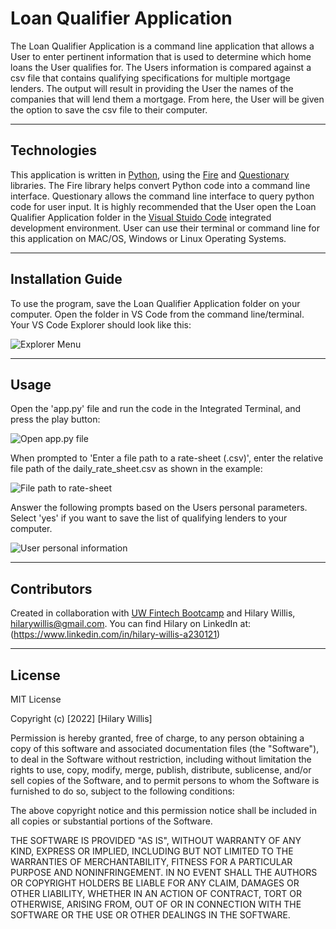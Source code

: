 # Loan Qualifier Application

The Loan Qualifier Application is a command line application that allows a User to enter pertinent information that is used to determine which home loans the User qualifies for. The Users information is compared against a csv file that contains qualifying specifications for multiple mortgage lenders. The output will result in providing the User the names of the companies that will lend them a mortgage. From here, the User will be given the option to save the csv file to their computer. 

---

## Technologies 

This application is written in [Python](https://www.python.org/downloads/), using the [Fire](https://google.github.io/python-fire/guide/) and [Questionary](https://questionary.readthedocs.io/en/stable/index.html) libraries. The Fire library helps convert Python code into a command line interface. Questionary allows the command line interface to query python code for user input. It is highly recommended that the User open the Loan Qualifier Application folder in the [Visual Stuido Code](https://code.visualstudio.com/) integrated development environment. User can use their terminal or command line for this application on MAC/OS, Windows or Linux Operating Systems.


---

## Installation Guide

To use the program, save the Loan Qualifier Application folder on your computer. Open the folder in VS Code from the command line/terminal. Your VS Code Explorer should look like this:

![Explorer Menu](https://github.com/HilaryWillis/Loan_Qualifier_Application/blob/main/images/1.png)


---

## Usage

Open the 'app.py' file and run the code in the Integrated Terminal, and press the play button:

![Open app.py file](/Loan_Qualifier_Application\images\2.png)

When prompted to 'Enter a file path to a rate-sheet (.csv)', enter the relative file path of the daily_rate_sheet.csv as shown in the example:

![File path to rate-sheet](/Loan_Qualifier_Application\images\3.png)

Answer the following prompts based on the Users personal parameters. Select 'yes' if you want to save the list of qualifying lenders to your computer.

![User personal information](/Loan_Qualifier_Application\images\4.png)

---

## Contributors

Created in collaboration with [UW Fintech Bootcamp](https://bootcamp.uw.edu/fintech/landing/?s=Google-Brand&pkw=uw%20fintech%20bootcamp&pcrid=479786454877&pmt=e&utm_source=google&utm_medium=cpc&utm_campaign=GGL%7CUNIVERSITY-OF-WASHINGTON%7CSEM%7CFINTECH%7C-%7COFL%7CTIER-1%7CALL%7CBRD%7CEXACT%7CCore%7CBootcamp&utm_term=uw%20fintech%20bootcamp&s=google&k=uw%20fintech%20bootcamp&utm_adgroupid=111256639914&utm_locationphysicalms=9033287&utm_matchtype=e&utm_network=g&utm_device=c&utm_content=479786454877&utm_placement=&gclid=CjwKCAiAjoeRBhAJEiwAYY3nDNkjpiKxjHHO5N4PKK9hstUoeNYRj_FBbnhxwV9tZaaxThPlOQqBERoC8UYQAvD_BwE&gclsrc=aw.ds) and Hilary Willis, hilarywillis@gmail.com. You can find Hilary on LinkedIn at: (https://www.linkedin.com/in/hilary-willis-a230121)

---

## License

MIT License

Copyright (c) [2022] [Hilary Willis]

Permission is hereby granted, free of charge, to any person obtaining a copy
of this software and associated documentation files (the "Software"), to deal
in the Software without restriction, including without limitation the rights
to use, copy, modify, merge, publish, distribute, sublicense, and/or sell
copies of the Software, and to permit persons to whom the Software is
furnished to do so, subject to the following conditions:

The above copyright notice and this permission notice shall be included in all
copies or substantial portions of the Software.

THE SOFTWARE IS PROVIDED "AS IS", WITHOUT WARRANTY OF ANY KIND, EXPRESS OR
IMPLIED, INCLUDING BUT NOT LIMITED TO THE WARRANTIES OF MERCHANTABILITY,
FITNESS FOR A PARTICULAR PURPOSE AND NONINFRINGEMENT. IN NO EVENT SHALL THE
AUTHORS OR COPYRIGHT HOLDERS BE LIABLE FOR ANY CLAIM, DAMAGES OR OTHER
LIABILITY, WHETHER IN AN ACTION OF CONTRACT, TORT OR OTHERWISE, ARISING FROM,
OUT OF OR IN CONNECTION WITH THE SOFTWARE OR THE USE OR OTHER DEALINGS IN THE
SOFTWARE.

